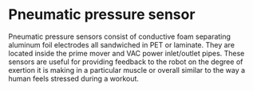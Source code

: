 # Pneumatic pressure sensor

Pneumatic pressure sensors consist of conductive foam separating aluminum foil electrodes all sandwiched in PET or laminate. They are located inside the prime mover and VAC power inlet/outlet pipes. These sensors are useful for providing feedback to the robot on the degree of exertion it is making in a particular muscle or overall similar to the way a human feels stressed during a workout.
